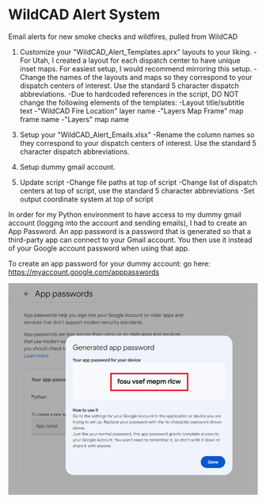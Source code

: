 # WildCAD Alert System
Email alerts for new smoke checks and wildfires, pulled from WildCAD


1. Customize your "WildCAD_Alert_Templates.aprx" layouts to your liking.
   -For Utah, I created a layout for each dispatch center to have unique inset maps. For easiest setup, I would recommend mirroring this setup.
   -Change the names of the layouts and maps so they correspond to your dispatch centers of interest. Use the standard 5 character dispatch abbreviations.
   -Due to hardcoded references in the script, DO NOT change the following elements of the templates:
       -Layout title/subtitle text
       -"WildCAD Fire Location" layer name
       -"Layers Map Frame" map frame name
       -"Layers" map name       
   
3) Setup your "WildCAD_Alert_Emails.xlsx"
  -Rename the column names so they correspond to your dispatch centers of interest. Use the standard 5 character dispatch abbreviations.
5) Setup dummy gmail account.

6) Update script
   -Change file paths at top of script
   -Change list of dispatch centers at top of script, use the standard 5 character abbreviations
   -Set output coordinate system at top of script 



In order for my Python environment to have access to my dummy gmail account (logging into the account and sending emails), I had to create an App Password. An app password is a password that is generated so that a third-party app can connect to your Gmail account. You then use it instead of your Google account password when using that app.

To create an app password for your dummy account: go here: https://myaccount.google.com/apppasswords

![screenshot_GmailSetup_1.png](https://raw.githubusercontent.com/mpanunto/WildCAD_Alert_System/main/Docs/screenshot_GmailSetup_1.png)



